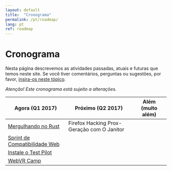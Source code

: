 ```yaml
---
layout: default
title:  "Cronograma"
permalink: /pt/roadmap/
lang: pt
ref: roadmap
---
```


# Cronograma

Nesta página descrevemos as atividades passadas, atuais e futuras que temos neste site. Se você tiver comentários, perguntas ou sugestões, por favor, [insira-os neste tópico](https://discourse.mozilla-community.org/t/activate-mozilla-roadmap/10068).

*Atenção! Este cronograma está sujeito a alterações.*

| Agora (Q1 2017)  | Próximo (Q2 2017)   | Além (muito além) |
| --- | --- | --- |
| [Mergulhando no Rust](/pt/rust-hack/) | Firefox Hacking Prox-Geração com O Janitor |     |
| [Sprint de Compatibilidade Web](/pt/webcompat-sprint/) |     |     |
| [Instale o Test Pilot](/pt/test-pilot/) |     |     |
| [WebVR Camp](/pt/webvr-camp/) |     |     |
